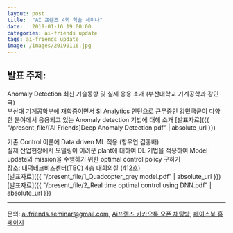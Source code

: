 ```yaml
---
layout: post
title:  "AI 프렌즈 4회 학술 세미나"
date:   2019-01-16 19:00:00
categories: ai-friends update
tags: ai-friends update
image: /images/20190116.jpg
---
```



## 발표 주제:  
Anomaly Detection 최신 기술동향 및 실제 응용 소개 (부산대학교 기계공학과 강민국)  
  부산대 기계공학부에 재학중이면서 SI Analytics 인턴으로 근무중인 강민국군이 다양한 분야에서 응용되고 있는 Anomaly detection 기법에 대해 소개
  [발표자료]({{ "/present_file/[AI Friends]Deep Anomaly Detection.pdf" | absolute_url }})  
  
기존 Control 이론에 Data driven ML 적용 (항우연 김홍배)  
  실제 산업현장에서 모델링이 어려운 plant에 대하여 DL 기법을 적용하여 Model update와 mission을 수행하기 위한 optimal control policy 구하기  
  장소: 대덕테크비즈센터(TBC) 4층 대회의실 (412호)  
  [발표자료]({{ "/present_file/1_Quadcopter_grey model.pdf" | absolute_url }})  
  [발표자료]({{ "/present_file/2_Real time optimal control using DNN.pdf" | absolute_url }})  
 
***
문의: ai.friends.seminar@gmail.com,
[Ai프렌즈 카카오톡 오픈 채팅방][kakao_ai],
[페이스북 홈페이지][facebook_ai]

[kakao_ai]:     https://open.kakao.com/o/ggewxi2
[facebook_ai]:  https://www.facebook.com/groups/aifriend/

